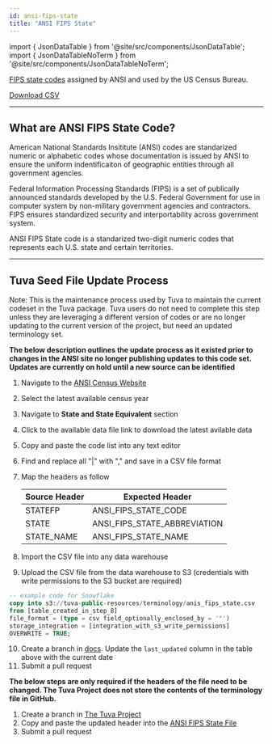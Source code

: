 ```yaml
---
id: ansi-fips-state
title: "ANSI FIPS State"
---
```


import { JsonDataTable } from '@site/src/components/JsonDataTable';
import { JsonDataTableNoTerm } from '@site/src/components/JsonDataTableNoTerm';

[FIPS state codes](https://www.census.gov/library/reference/code-lists/ansi.html) assigned by ANSI and used by the US Census Bureau.

<JsonDataTable  jsonPath="nodes.seed\.the_tuva_project\.reference_data__ansi_fips_state.columns" />

<a href="https://tuva-public-resources.s3.amazonaws.com/versioned_terminology/latest/ansi_fips_state.csv_0_0_0.csv.gz">Download CSV</a>

---

## What are ANSI FIPS State Code?

American National Standards Insititute (ANSI) codes are standarized numeric or alphabetic codes whose documentation is issued by ANSI to ensure the uniform indentificaiton of geographic entities through all government agencies. 

Federal Information Processing Standards (FIPS) is a set of publically announced standards developed by the U.S. Federal Government for use in computer system by non-military government agencies and contractors. FIPS ensures standardized security and interportability across government system. 

ANSI FIPS State code is a standarized two-digit numeric codes that represents each U.S. state and certain territories. 

---

## Tuva Seed File Update Process

Note: This is the maintenance process used by Tuva to maintain the current codeset in the Tuva package. Tuva users do not need to complete this step unless they are leveraging a different version of codes or are no longer updating to the current version of the project, but need an updated terminology set. 

**The below description outlines the update process as it existed prior to changes in the ANSI site no longer publishing updates to this code set. Updates are currently on hold until a new source can be identified**

1. Navigate to the [ANSI Census Website](https://www.census.gov/library/reference/code-lists/ansi.html)
2. Select the latest available census year
3. Navigate to **State and State Equivalent** section
4. Click to the available data file link to download the latest avilable data
5. Copy and paste the code list into any text editor
6. Find and replace all "|" with "," and save in a CSV file format
7. Map the headers as follow

    | Source Header | Expected Header              |
    |---------------|------------------------------|
    | STATEFP       | ANSI_FIPS_STATE_CODE         |
    | STATE         | ANSI_FIPS_STATE_ABBREVIATION |
    | STATE_NAME    | ANSI_FIPS_STATE_NAME         |
    
8. Import the CSV file into any data warehouse
9. Upload the CSV file from the data warehouse to S3 (credentials with write permissions to the S3 bucket are required)
```sql
-- example code for Snowflake
copy into s3://tuva-public-resources/terminology/anis_fips_state.csv
from [table_created_in_step_8]
file_format = (type = csv field_optionally_enclosed_by = '"')
storage_integration = [integration_with_s3_write_permissions]
OVERWRITE = TRUE;
```
10. Create a branch in [docs](https://github.com/tuva-health/docs).  Update the `last_updated` column in the table above with the current date
11. Submit a pull request

**The below steps are only required if the headers of the file need to be changed. The Tuva Project does not store the contents of the terminology file in GitHub.**

1. Create a branch in [The Tuva Project](https://github.com/tuva-health/tuva)
2. Copy and paste the updated header into the [ANSI FIPS State File](https://github.com/Nabin-Maitri/tuva/blob/main/seeds/reference_data/reference_data__ansi_fips_state.csv)
3. Submit a pull request